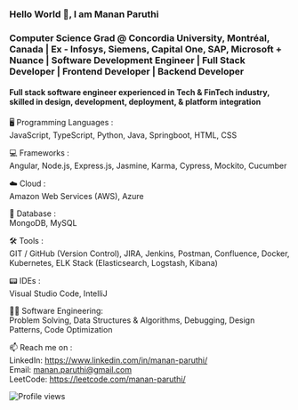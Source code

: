 ### Hello World 👋, I am Manan Paruthi 
### Computer Science Grad @ Concordia University, Montréal, Canada | Ex - Infosys, Siemens, Capital One, SAP, Microsoft + Nuance | Software Development Engineer | Full Stack Developer | Frontend Developer | Backend Developer

#### Full stack software engineer experienced in Tech & FinTech industry, skilled in design, development, deployment, & platform integration


🖥️ Programming Languages :   
JavaScript, TypeScript, Python, Java, Springboot, HTML, CSS 

💻 Frameworks :   
Angular, Node.js, Express.js, Jasmine, Karma, Cypress, Mockito, Cucumber
 
 ☁️ Cloud :   
Amazon Web Services (AWS), Azure
 
💾 Database :   
MongoDB, MySQL

🛠️ Tools :   
GIT / GitHub (Version Control), JIRA, Jenkins, Postman, Confluence, Docker, Kubernetes, ELK Stack (Elasticsearch, Logstash, Kibana)

📟 IDEs :   
Visual Studio Code, IntelliJ

👨‍🎓 Software Engineering:   
Problem Solving, Data Structures & Algorithms, Debugging, Design Patterns, Code Optimization
  

📫 Reach me on :   
 LinkedIn: https://www.linkedin.com/in/manan-paruthi/  
 Email: manan.paruthi@gmail.com  
 LeetCode: https://leetcode.com/manan-paruthi/  

![Profile views](https://gpvc.arturio.dev/MannParutthi)

<!--
**MannParutthi/MannParutthi** is a ✨ _special_ ✨ repository because its `README.md` (this file) appears on your GitHub profile.

Here are some ideas to get you started:

- 🔭 I’m currently working on ...
- 🌱 I’m currently learning ...
- 👯 I’m looking to collaborate on ...
- 🤔 I’m looking for help with ...
- 💬 Ask me about ...
- 📫 How to reach me: ...
- 😄 Pronouns: ...
- ⚡ Fun fact: ...
-->
